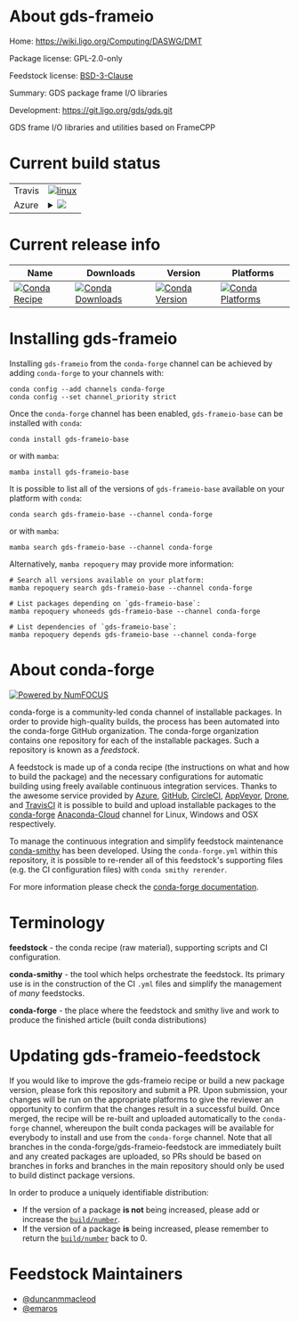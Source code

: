 About gds-frameio
=================

Home: https://wiki.ligo.org/Computing/DASWG/DMT

Package license: GPL-2.0-only

Feedstock license: [BSD-3-Clause](https://github.com/conda-forge/gds-frameio-feedstock/blob/main/LICENSE.txt)

Summary: GDS package frame I/O libraries

Development: https://git.ligo.org/gds/gds.git

GDS frame I/O libraries and utilities based on FrameCPP


Current build status
====================


<table><tr>
    <td>Travis</td>
    <td>
      <a href="https://app.travis-ci.com/conda-forge/gds-frameio-feedstock">
        <img alt="linux" src="https://img.shields.io/travis/com/conda-forge/gds-frameio-feedstock/main.svg?label=Linux">
      </a>
    </td>
  </tr>
    
  <tr>
    <td>Azure</td>
    <td>
      <details>
        <summary>
          <a href="https://dev.azure.com/conda-forge/feedstock-builds/_build/latest?definitionId=12903&branchName=main">
            <img src="https://dev.azure.com/conda-forge/feedstock-builds/_apis/build/status/gds-frameio-feedstock?branchName=main">
          </a>
        </summary>
        <table>
          <thead><tr><th>Variant</th><th>Status</th></tr></thead>
          <tbody><tr>
              <td>linux_64</td>
              <td>
                <a href="https://dev.azure.com/conda-forge/feedstock-builds/_build/latest?definitionId=12903&branchName=main">
                  <img src="https://dev.azure.com/conda-forge/feedstock-builds/_apis/build/status/gds-frameio-feedstock?branchName=main&jobName=linux&configuration=linux%20linux_64_" alt="variant">
                </a>
              </td>
            </tr><tr>
              <td>linux_aarch64</td>
              <td>
                <a href="https://dev.azure.com/conda-forge/feedstock-builds/_build/latest?definitionId=12903&branchName=main">
                  <img src="https://dev.azure.com/conda-forge/feedstock-builds/_apis/build/status/gds-frameio-feedstock?branchName=main&jobName=linux&configuration=linux%20linux_aarch64_" alt="variant">
                </a>
              </td>
            </tr><tr>
              <td>linux_ppc64le</td>
              <td>
                <a href="https://dev.azure.com/conda-forge/feedstock-builds/_build/latest?definitionId=12903&branchName=main">
                  <img src="https://dev.azure.com/conda-forge/feedstock-builds/_apis/build/status/gds-frameio-feedstock?branchName=main&jobName=linux&configuration=linux%20linux_ppc64le_" alt="variant">
                </a>
              </td>
            </tr><tr>
              <td>osx_64</td>
              <td>
                <a href="https://dev.azure.com/conda-forge/feedstock-builds/_build/latest?definitionId=12903&branchName=main">
                  <img src="https://dev.azure.com/conda-forge/feedstock-builds/_apis/build/status/gds-frameio-feedstock?branchName=main&jobName=osx&configuration=osx%20osx_64_" alt="variant">
                </a>
              </td>
            </tr>
          </tbody>
        </table>
      </details>
    </td>
  </tr>
</table>

Current release info
====================

| Name | Downloads | Version | Platforms |
| --- | --- | --- | --- |
| [![Conda Recipe](https://img.shields.io/badge/recipe-gds--frameio--base-green.svg)](https://anaconda.org/conda-forge/gds-frameio-base) | [![Conda Downloads](https://img.shields.io/conda/dn/conda-forge/gds-frameio-base.svg)](https://anaconda.org/conda-forge/gds-frameio-base) | [![Conda Version](https://img.shields.io/conda/vn/conda-forge/gds-frameio-base.svg)](https://anaconda.org/conda-forge/gds-frameio-base) | [![Conda Platforms](https://img.shields.io/conda/pn/conda-forge/gds-frameio-base.svg)](https://anaconda.org/conda-forge/gds-frameio-base) |

Installing gds-frameio
======================

Installing `gds-frameio` from the `conda-forge` channel can be achieved by adding `conda-forge` to your channels with:

```
conda config --add channels conda-forge
conda config --set channel_priority strict
```

Once the `conda-forge` channel has been enabled, `gds-frameio-base` can be installed with `conda`:

```
conda install gds-frameio-base
```

or with `mamba`:

```
mamba install gds-frameio-base
```

It is possible to list all of the versions of `gds-frameio-base` available on your platform with `conda`:

```
conda search gds-frameio-base --channel conda-forge
```

or with `mamba`:

```
mamba search gds-frameio-base --channel conda-forge
```

Alternatively, `mamba repoquery` may provide more information:

```
# Search all versions available on your platform:
mamba repoquery search gds-frameio-base --channel conda-forge

# List packages depending on `gds-frameio-base`:
mamba repoquery whoneeds gds-frameio-base --channel conda-forge

# List dependencies of `gds-frameio-base`:
mamba repoquery depends gds-frameio-base --channel conda-forge
```


About conda-forge
=================

[![Powered by
NumFOCUS](https://img.shields.io/badge/powered%20by-NumFOCUS-orange.svg?style=flat&colorA=E1523D&colorB=007D8A)](https://numfocus.org)

conda-forge is a community-led conda channel of installable packages.
In order to provide high-quality builds, the process has been automated into the
conda-forge GitHub organization. The conda-forge organization contains one repository
for each of the installable packages. Such a repository is known as a *feedstock*.

A feedstock is made up of a conda recipe (the instructions on what and how to build
the package) and the necessary configurations for automatic building using freely
available continuous integration services. Thanks to the awesome service provided by
[Azure](https://azure.microsoft.com/en-us/services/devops/), [GitHub](https://github.com/),
[CircleCI](https://circleci.com/), [AppVeyor](https://www.appveyor.com/),
[Drone](https://cloud.drone.io/welcome), and [TravisCI](https://travis-ci.com/)
it is possible to build and upload installable packages to the
[conda-forge](https://anaconda.org/conda-forge) [Anaconda-Cloud](https://anaconda.org/)
channel for Linux, Windows and OSX respectively.

To manage the continuous integration and simplify feedstock maintenance
[conda-smithy](https://github.com/conda-forge/conda-smithy) has been developed.
Using the ``conda-forge.yml`` within this repository, it is possible to re-render all of
this feedstock's supporting files (e.g. the CI configuration files) with ``conda smithy rerender``.

For more information please check the [conda-forge documentation](https://conda-forge.org/docs/).

Terminology
===========

**feedstock** - the conda recipe (raw material), supporting scripts and CI configuration.

**conda-smithy** - the tool which helps orchestrate the feedstock.
                   Its primary use is in the construction of the CI ``.yml`` files
                   and simplify the management of *many* feedstocks.

**conda-forge** - the place where the feedstock and smithy live and work to
                  produce the finished article (built conda distributions)


Updating gds-frameio-feedstock
==============================

If you would like to improve the gds-frameio recipe or build a new
package version, please fork this repository and submit a PR. Upon submission,
your changes will be run on the appropriate platforms to give the reviewer an
opportunity to confirm that the changes result in a successful build. Once
merged, the recipe will be re-built and uploaded automatically to the
`conda-forge` channel, whereupon the built conda packages will be available for
everybody to install and use from the `conda-forge` channel.
Note that all branches in the conda-forge/gds-frameio-feedstock are
immediately built and any created packages are uploaded, so PRs should be based
on branches in forks and branches in the main repository should only be used to
build distinct package versions.

In order to produce a uniquely identifiable distribution:
 * If the version of a package **is not** being increased, please add or increase
   the [``build/number``](https://docs.conda.io/projects/conda-build/en/latest/resources/define-metadata.html#build-number-and-string).
 * If the version of a package **is** being increased, please remember to return
   the [``build/number``](https://docs.conda.io/projects/conda-build/en/latest/resources/define-metadata.html#build-number-and-string)
   back to 0.

Feedstock Maintainers
=====================

* [@duncanmmacleod](https://github.com/duncanmmacleod/)
* [@emaros](https://github.com/emaros/)

